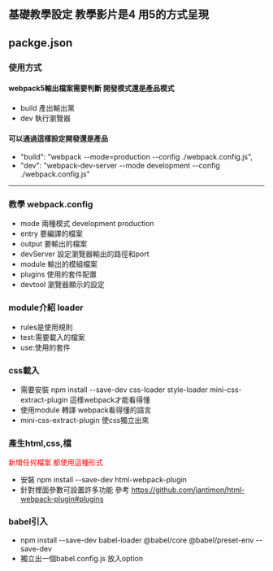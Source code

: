## 基礎教學設定 教學影片是4 用5的方式呈現

## packge.json

### 使用方式
#### webpack5輸出檔案需要判斷 開發模式還是產品模式
* build 產出輸出黨 
* dev 執行瀏覽器
#### 可以通過這樣設定開發還是產品
* "build": "webpack --mode=production --config ./webpack.config.js", 
* "dev": "webpack-dev-server --mode development --config ./webpack.config.js"

---

### 教學 webpack.config
* mode 兩種模式 development production
* entry 要編譯的檔案
* output 要輸出的檔案
* devServer 設定瀏覽器輸出的路徑和port
* module 輸出的模組檔案
* plugins 使用的套件配置
* devtool 瀏覽器顯示的設定

### module介紹 loader
* rules是使用規則 
* test:需要載入的檔案
* use:使用的套件

### css載入
* 需要安裝 npm install --save-dev css-loader style-loader mini-css-extract-plugin 這樣webpack才能看得懂
* 使用module 轉譯 webpack看得懂的語言
* mini-css-extract-plugin 使css獨立出來

### 產生html,css,檔

<font color="#f00">新增任何檔案 都使用這種形式</font>

* 安裝 npm install --save-dev html-webpack-plugin
* 針對裡面參數可設置許多功能 參考 https://github.com/jantimon/html-webpack-plugin#plugins

### babel引入
* npm install --save-dev babel-loader @babel/core @babel/preset-env --save-dev
* 獨立出一個babel.config.js 放入option

###
